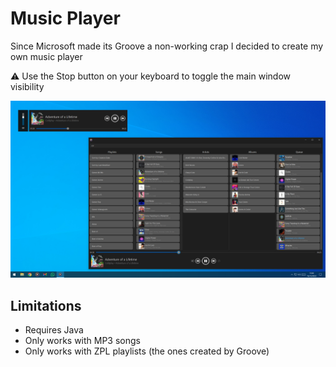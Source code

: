 # Music Player
Since Microsoft made its Groove a non-working crap I decided to create my own music player

⚠ Use the Stop button on your keyboard to toggle the main window visibility

<img src="screenshot.png">

## Limitations
- Requires Java
- Only works with MP3 songs
- Only works with ZPL playlists (the ones created by Groove)
